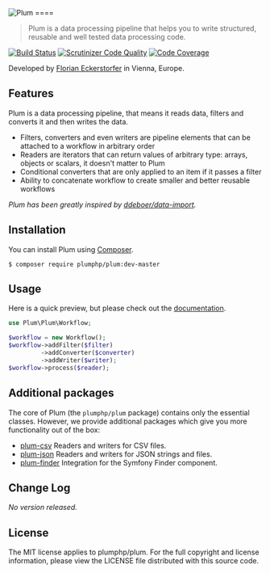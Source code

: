 <img src="https://florian.ec/img/plum/logo.png" alt="Plum">
====

> Plum is a data processing pipeline that helps you to write structured, reusable and well tested data processing code.

[![Build Status](https://travis-ci.org/plumphp/plum.svg?branch=master)](https://travis-ci.org/plumphp/plum)
[![Scrutinizer Code Quality](https://scrutinizer-ci.com/g/plumphp/plum/badges/quality-score.png?b=master)](https://scrutinizer-ci.com/g/plumphp/plum/?branch=master)
[![Code Coverage](https://scrutinizer-ci.com/g/plumphp/plum/badges/coverage.png?b=master)](https://scrutinizer-ci.com/g/plumphp/plum/?branch=master)

Developed by [Florian Eckerstorfer](https://florian.ec) in Vienna, Europe.


Features
--------

Plum is a data processing pipeline, that means it reads data, filters and converts it and then writes the data.

- Filters, converters and even writers are pipeline elements that can be attached to a workflow in arbitrary order
- Readers are iterators that can return values of arbitrary type: arrays, objects or scalars, it doesn't matter to Plum
- Conditional converters that are only applied to an item if it passes a filter
- Ability to concatenate workflow to create smaller and better reusable workflows

*Plum has been greatly inspired by [ddeboer/data-import](https://github.com/ddeboer/data-import).*


Installation
------------

You can install Plum using [Composer](http://getcomposer.org).

```shell
$ composer require plumphp/plum:dev-master
```


Usage
-----

Here is a quick preview, but please check out the 
[documentation](https://github.com/plumphp/plum/blob/master/docs/index.md).

```php
use Plum\Plum\Workflow;

$workflow = new Workflow();
$workflow->addFilter($filter)
         ->addConverter($converter)
         ->addWriter($writer);
$workflow->process($reader);
```


Additional packages
-------------------

The core of Plum (the `plumphp/plum` package) contains only the essential classes. However, we provide additional
packages which give you more functionality out of the box:

- [plum-csv](https://github.com/plumphp/plum-csv) Readers and writers for CSV files.
- [plum-json](https://github.com/plumphp/plum-json) Readers and writers for JSON strings and files.
- [plum-finder](https://github.com/plumphp/plum-finder) Integration for the Symfony Finder component.


Change Log
----------

*No version released.*


License
-------

The MIT license applies to plumphp/plum. For the full copyright and license information,
please view the LICENSE file distributed with this source code.
